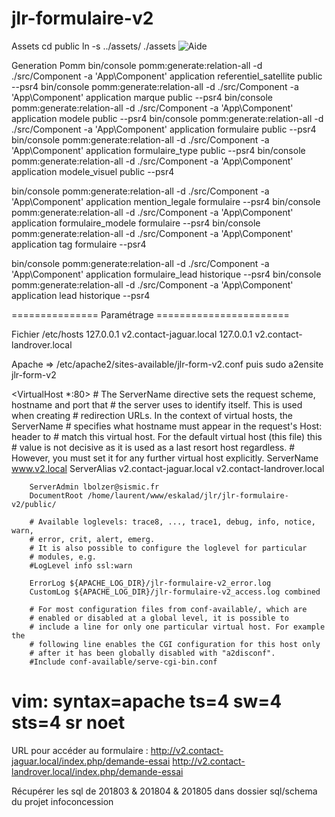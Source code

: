 # jlr-formulaire-v2

Assets
cd public
ln -s ../assets/ ./assets
<img src="{{ asset('assets/jaguar/img/bulle_aide.png') }}" alt="Aide" style="cursor:pointer;" />

Generation Pomm 
 bin/console pomm:generate:relation-all -d ./src/Component  -a 'App\Component' application referentiel_satellite public --psr4
 bin/console pomm:generate:relation-all -d ./src/Component  -a 'App\Component' application marque public --psr4
 bin/console pomm:generate:relation-all -d ./src/Component  -a 'App\Component' application modele public --psr4
 bin/console pomm:generate:relation-all -d ./src/Component  -a 'App\Component' application formulaire public --psr4
 bin/console pomm:generate:relation-all -d ./src/Component  -a 'App\Component' application formulaire_type public --psr4
 bin/console pomm:generate:relation-all -d ./src/Component  -a 'App\Component' application modele_visuel public --psr4
 
 bin/console pomm:generate:relation-all -d ./src/Component  -a 'App\Component' application mention_legale formulaire --psr4
 bin/console pomm:generate:relation-all -d ./src/Component  -a 'App\Component' application formulaire_modele formulaire --psr4
 bin/console pomm:generate:relation-all -d ./src/Component  -a 'App\Component' application tag formulaire --psr4
 
 bin/console pomm:generate:relation-all -d ./src/Component  -a 'App\Component' application formulaire_lead historique --psr4
 bin/console pomm:generate:relation-all -d ./src/Component  -a 'App\Component' application lead historique --psr4

=============== Paramétrage =======================

Fichier /etc/hosts
127.0.0.1	v2.contact-jaguar.local
127.0.0.1	v2.contact-landrover.local


Apache => /etc/apache2/sites-available/jlr-form-v2.conf puis sudo a2ensite jlr-form-v2 

<VirtualHost *:80>
        # The ServerName directive sets the request scheme, hostname and port that
        # the server uses to identify itself. This is used when creating
        # redirection URLs. In the context of virtual hosts, the ServerName
        # specifies what hostname must appear in the request's Host: header to
        # match this virtual host. For the default virtual host (this file) this
        # value is not decisive as it is used as a last resort host regardless.
        # However, you must set it for any further virtual host explicitly.
        ServerName www.v2.local
        ServerAlias v2.contact-jaguar.local v2.contact-landrover.local

        ServerAdmin lbolzer@sismic.fr
        DocumentRoot /home/laurent/www/eskalad/jlr/jlr-formulaire-v2/public/

        # Available loglevels: trace8, ..., trace1, debug, info, notice, warn,
        # error, crit, alert, emerg.
        # It is also possible to configure the loglevel for particular
        # modules, e.g.
        #LogLevel info ssl:warn

        ErrorLog ${APACHE_LOG_DIR}/jlr-formulaire-v2_error.log
        CustomLog ${APACHE_LOG_DIR}/jlr-formulaire-v2_access.log combined

        # For most configuration files from conf-available/, which are
        # enabled or disabled at a global level, it is possible to
        # include a line for only one particular virtual host. For example the
        # following line enables the CGI configuration for this host only
        # after it has been globally disabled with "a2disconf".
        #Include conf-available/serve-cgi-bin.conf
</VirtualHost>

# vim: syntax=apache ts=4 sw=4 sts=4 sr noet


URL pour accéder au formulaire : 
http://v2.contact-jaguar.local/index.php/demande-essai
http://v2.contact-landrover.local/index.php/demande-essai

Récupérer les sql de 201803 & 201804 & 201805 dans dossier sql/schema du projet infoconcession